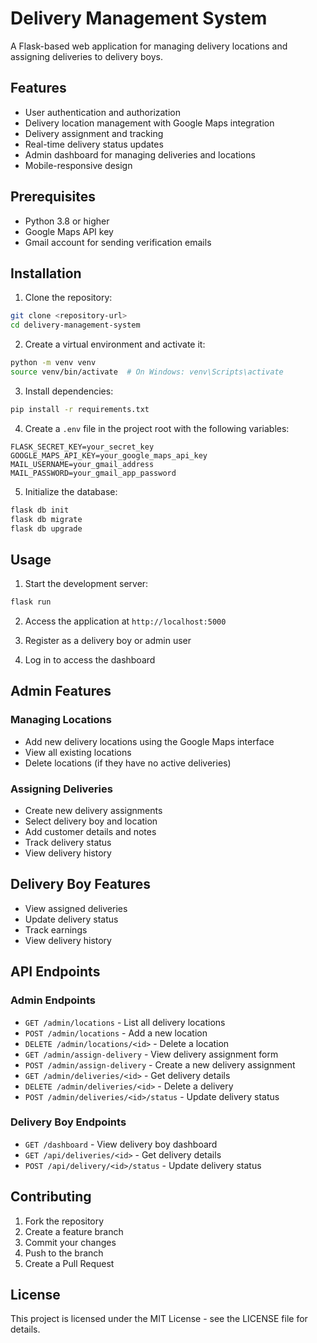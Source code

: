 # Delivery Management System

A Flask-based web application for managing delivery locations and assigning deliveries to delivery boys.

## Features

- User authentication and authorization
- Delivery location management with Google Maps integration
- Delivery assignment and tracking
- Real-time delivery status updates
- Admin dashboard for managing deliveries and locations
- Mobile-responsive design

## Prerequisites

- Python 3.8 or higher
- Google Maps API key
- Gmail account for sending verification emails

## Installation

1. Clone the repository:
```bash
git clone <repository-url>
cd delivery-management-system
```

2. Create a virtual environment and activate it:
```bash
python -m venv venv
source venv/bin/activate  # On Windows: venv\Scripts\activate
```

3. Install dependencies:
```bash
pip install -r requirements.txt
```

4. Create a `.env` file in the project root with the following variables:
```
FLASK_SECRET_KEY=your_secret_key
GOOGLE_MAPS_API_KEY=your_google_maps_api_key
MAIL_USERNAME=your_gmail_address
MAIL_PASSWORD=your_gmail_app_password
```

5. Initialize the database:
```bash
flask db init
flask db migrate
flask db upgrade
```

## Usage

1. Start the development server:
```bash
flask run
```

2. Access the application at `http://localhost:5000`

3. Register as a delivery boy or admin user

4. Log in to access the dashboard

## Admin Features

### Managing Locations
- Add new delivery locations using the Google Maps interface
- View all existing locations
- Delete locations (if they have no active deliveries)

### Assigning Deliveries
- Create new delivery assignments
- Select delivery boy and location
- Add customer details and notes
- Track delivery status
- View delivery history

## Delivery Boy Features

- View assigned deliveries
- Update delivery status
- Track earnings
- View delivery history

## API Endpoints

### Admin Endpoints
- `GET /admin/locations` - List all delivery locations
- `POST /admin/locations` - Add a new location
- `DELETE /admin/locations/<id>` - Delete a location
- `GET /admin/assign-delivery` - View delivery assignment form
- `POST /admin/assign-delivery` - Create a new delivery assignment
- `GET /admin/deliveries/<id>` - Get delivery details
- `DELETE /admin/deliveries/<id>` - Delete a delivery
- `POST /admin/deliveries/<id>/status` - Update delivery status

### Delivery Boy Endpoints
- `GET /dashboard` - View delivery boy dashboard
- `GET /api/deliveries/<id>` - Get delivery details
- `POST /api/delivery/<id>/status` - Update delivery status

## Contributing

1. Fork the repository
2. Create a feature branch
3. Commit your changes
4. Push to the branch
5. Create a Pull Request

## License

This project is licensed under the MIT License - see the LICENSE file for details. 